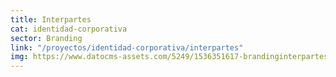 ```yaml
---
title: Interpartes
cat: identidad-corporativa
sector: Branding
link: "/proyectos/identidad-corporativa/interpartes"
img: https://www.datocms-assets.com/5249/1536351617-brandinginterpartes1440x7201.jpg
---
```


